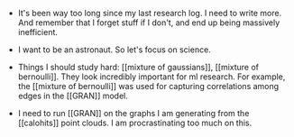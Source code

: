 * It's been way too long since my last research log. I need to write more. And remember that I forget stuff if I don't, and end up being massively inefficient.
* I want to be an astronaut. So let's focus on science.

* Things I should study hard: [[mixture of gaussians]], [[mixture of bernoulli]]. They look incredibly important for ml research. For example, the [[mixture of bernoulli]] was used for capturing correlations among edges in the [[GRAN]] model.

* I need to run [[GRAN]] on the graphs I am generating from the [[calohits]] point clouds. I am procrastinating too much on this.